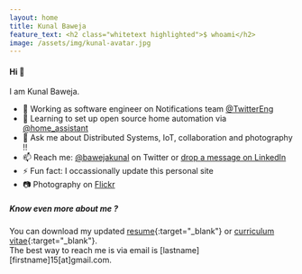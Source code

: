 ```yaml
---
layout: home
title: Kunal Baweja
feature_text: <h2 class="whitetext highlighted">$ whoami</h2>
image: /assets/img/kunal-avatar.jpg
---
```


#### Hi :wave:


I am Kunal Baweja.

- :telescope: Working as software engineer on Notifications team [@TwitterEng](https://twitter.com/twittereng)
- :seedling: Learning to set up open source home automation via [@home_assistant](https://twitter.com/home_assistant)
- :speech_balloon: Ask me about Distributed Systems, IoT, collaboration and photography !!
- :mailbox: Reach me: [@bawejakunal](https://twitter.com/bawejakunal) on Twitter or [drop a message on LinkedIn](https://www.linkedin.com/in/kunal-baweja/)
- :zap: Fun fact: I occassionally update this personal site
- :camera: Photography on [Flickr](https://flickr.com/photos/bawejakunal)

##### Know even more about me ?
You can download my updated [resume](https://github.com/bawejakunal/resume/blob/master/kunal-resume.pdf){:target="_blank"} or [curriculum vitae](https://github.com/bawejakunal/resume/blob/master/cv/kunal-cv.pdf){:target="_blank"}.
<br/>
The best way to reach me is via email is [lastname][firstname]15[at]gmail.com.